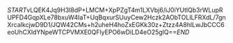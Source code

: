 $START$vLQEK4Jq9H3I8dP+LMCM+XpPZgT4m1LXVbj6/iJ0iYUtlQb3rWLupRUPFD4GqpXLe78bxuW4IaT+UqBqxurSUuyCew2Hczk2AObTOLILFRXdL/7gnXrcaIkcjwD9D1/JQW42CMs+h2uheH4hoZxEGKk30z+Ztzz4A8hlLwJbCCC6eoUhCXldYNpeWTCPVMXE0QFlyEPO6wDiLD4eO25glQ==$END$